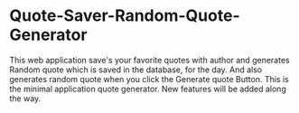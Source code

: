 # Quote-Saver-Random-Quote-Generator
This web application save's your favorite quotes with author and generates Random quote which is saved in the database, for the day. And also generates random quote when you click the Generate quote Button. This is the minimal application quote generator. New features will be added along the way.
